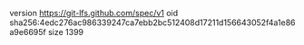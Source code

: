 version https://git-lfs.github.com/spec/v1
oid sha256:4edc276ac986339247ca7ebb2bc512408d17211d156643052f4a1e86a9e6695f
size 1399

